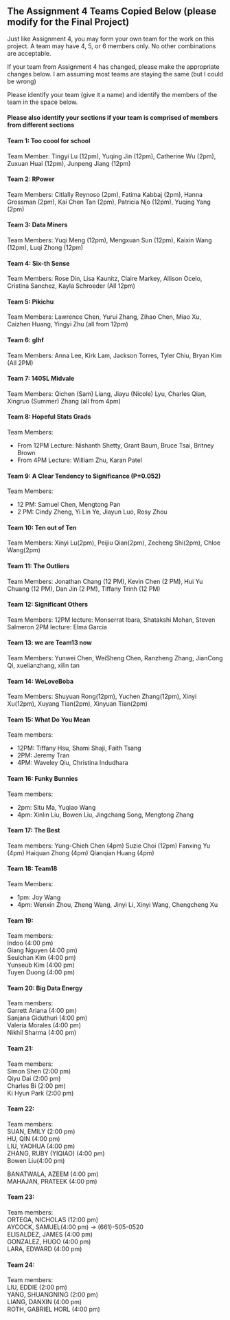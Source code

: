 ## The Assignment 4 Teams Copied Below (please modify for the Final Project)

Just like Assignment 4, you may form your own team for the work on this project. A team may have 4, 5, or 6 members only.  No other combinations are acceptable. 

If your team from Assignment 4 has changed, please make the appropriate changes below.  I am assuming most teams are staying
the same (but I could be wrong) 

Please identify your team (give it a name) and identify the members of the team in the space below. <h4>Please also identify your sections if your team is comprised of members from different sections</h4>

#### Team 1: Too coool for school
Team Member:
Tingyi Lu (12pm), Yuqing Jin (12pm), Catherine Wu (2pm), Zuxuan Huai (12pm), Junpeng Jiang (12pm)

#### Team 2: RPower 
Team Members:
Citlally Reynoso (2pm), Fatima Kabbaj (2pm), Hanna Grossman (2pm), Kai Chen Tan (2pm), Patricia Njo (12pm), Yuqing Yang (2pm)

#### Team 3: Data Miners
Team Members:
Yuqi Meng (12pm), Mengxuan Sun (12pm), Kaixin Wang (12pm), Luqi Zhong (12pm)

#### Team 4: Six-th Sense
Team Members:
Rose Din, Lisa Kaunitz, Claire Markey, Allison Ocelo, Cristina Sanchez, Kayla Schroeder (All 12pm)

#### Team 5: Pikichu
Team Members:
Lawrence Chen, Yurui Zhang, Zihao Chen, Miao Xu, Caizhen Huang, Yingyi Zhu (all from 12pm)

#### Team 6: glhf
Team Members:
Anna Lee, Kirk Lam, Jackson Torres, Tyler Chiu, Bryan Kim (All 2PM)

#### Team 7: 140SL Midvale
Team Members: Qichen (Sam) Liang, Jiayu (Nicole) Lyu, Charles Qian, Xingruo (Summer) Zhang (all from 4pm)

#### Team 8: Hopeful Stats Grads
Team Members: 
* From 12PM Lecture: Nishanth Shetty, Grant Baum, Bruce Tsai, Britney Brown
* From 4PM Lecture: William Zhu, Karan Patel 

#### Team 9: A Clear Tendency to Significance (P=0.052)
Team Members: 
* 12 PM: Samuel Chen, Mengtong Pan
* 2 PM: Cindy Zheng, Yi Lin Ye, Jiayun Luo, Rosy Zhou

#### Team 10: Ten out of Ten
Team Members: Xinyi Lu(2pm), Peijiu Qian(2pm), Zecheng Shi(2pm), Chloe Wang(2pm) 

#### Team 11: The Outliers
Team Members: Jonathan Chang (12 PM), Kevin Chen (2 PM), Hui Yu Chuang (12 PM), Dan Jin (2 PM), Tiffany Trinh (12 PM)

#### Team 12: Significant Others
Team Members:
12PM lecture: Monserrat Ibara, Shatakshi Mohan, Steven Salmeron
2PM lecture: Elma Garcia

#### Team 13: we are Team13 now
Team Members: Yunwei Chen, WeiSheng Chen, Ranzheng Zhang, JianCong Qi, xuelianzhang, xilin tan

#### Team 14: WeLoveBoba
Team Members: Shuyuan Rong(12pm), Yuchen Zhang(12pm), Xinyi Xu(12pm), Xuyang Tian(2pm), Xinyuan Tian(2pm)

#### Team 15: What Do You Mean
Team members:
* 12PM: Tiffany Hsu, Shami Shaji, Faith Tsang
* 2PM: Jeremy Tran
* 4PM: Waveley Qiu, Christina Indudhara

#### Team 16: Funky Bunnies
Team members:
* 2pm: Situ Ma, Yuqiao Wang
* 4pm: Xinlin Liu, Bowen Liu, Jingchang Song, Mengtong Zhang

#### Team 17: The Best
Team members:
Yung-Chieh Chen (4pm)
Suzie Choi (12pm)
Fanxing Yu (4pm)
Haiquan Zhong (4pm)
Qianqian Huang (4pm)

#### Team 18: Team18
Team Members: 
* 1pm: Joy Wang
* 4pm: Wenxin Zhou, Zheng Wang, Jinyi Li, Xinyi Wang, Chengcheng Xu

#### Team 19: 
Team members:  
Indoo (4:00 pm)  
Giang Nguyen (4:00 pm)  
Seulchan Kim (4:00 pm)  
Yunseub Kim  (4:00 pm)  
Tuyen Duong (4:00 pm)  

#### Team 20: Big Data Energy  
Team members:  
Garrett Ariana (4:00 pm)  
Sanjana Giduthuri (4:00 pm)  
Valeria Morales (4:00 pm)  
Nikhil Sharma (4:00 pm)  

#### Team 21:
Team members:  
Simon Shen (2:00 pm)  
Qiyu Dai (2:00 pm)  
Charles Bi (2:00 pm)  
Ki Hyun Park (2:00 pm)  

#### Team 22:  
Team members:  
SUAN, EMILY (2:00 pm)  
HU, QIN (4:00 pm)  
LIU, YAOHUA (4:00 pm)   
ZHANG, RUBY (YIQIAO) (4:00 pm)   
Bowen Liu(4:00 pm)

BANATWALA, AZEEM (4:00 pm)   
MAHAJAN, PRATEEK (4:00 pm) 
#### Team 23:  
Team members:  
ORTEGA, NICHOLAS  (12:00 pm)   
AYCOCK, SAMUEL(4:00 pm) -> (661)-505-0520  
ELISALDEZ, JAMES (4:00 pm)  
GONZALEZ, HUGO   (4:00 pm)  
LARA, EDWARD (4:00 pm)  

#### Team 24:  
Team members:  
LIU, EDDIE (2:00 pm)  
YANG, SHUANGNING (2:00 pm)  
LIANG, DANXIN (4:00 pm)  
ROTH, GABRIEL HORL (4:00 pm)  

